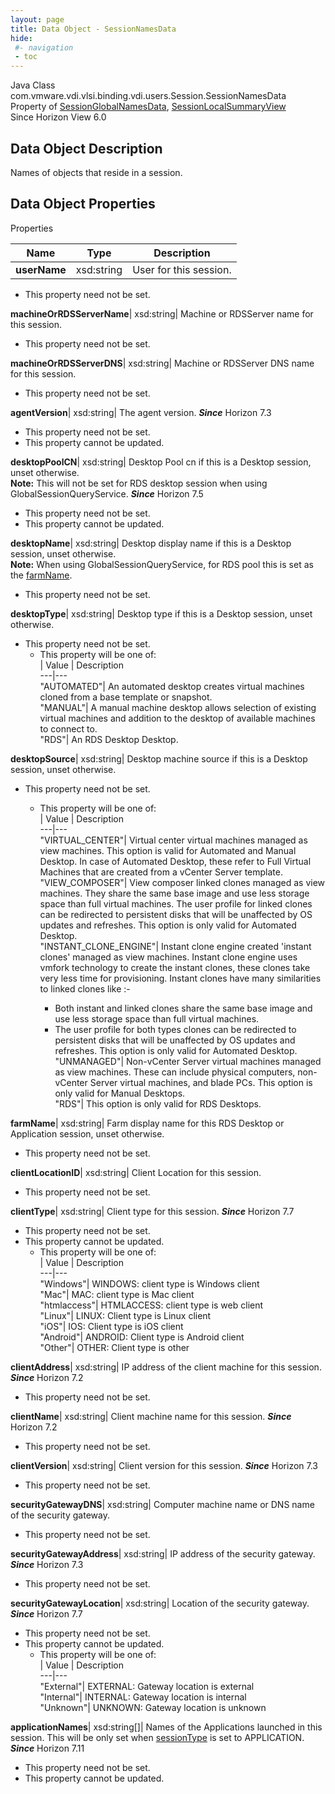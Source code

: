 ```yaml
---
layout: page
title: Data Object - SessionNamesData
hide:
 #- navigation
 - toc
---
```






Java Class
    com.vmware.vdi.vlsi.binding.vdi.users.Session.SessionNamesData  
Property of
     [SessionGlobalNamesData](vdi.users.Session.SessionGlobalNamesData.md#field_detail), [SessionLocalSummaryView](vdi.users.Session.SessionLocalSummaryView.md#field_detail)  
Since 
    Horizon View 6.0

## Data Object Description 

Names of objects that reside in a session. 

## Data Object Properties

Properties

Name |  Type |  Description   
---|---|---  
**userName**|  xsd:string|  User for this session.   


* This property need not be set.

  
**machineOrRDSServerName**|  xsd:string|  Machine or RDSServer name for this session.   


* This property need not be set.

  
**machineOrRDSServerDNS**|  xsd:string|  Machine or RDSServer DNS name for this session.   


* This property need not be set.

  
**agentVersion**|  xsd:string|  The agent version.  **_Since_** Horizon 7.3  


* This property need not be set.
* This property cannot be updated.

  
**desktopPoolCN**|  xsd:string|  Desktop Pool cn if this is a Desktop session, unset otherwise.  
**Note:** This will not be set for RDS desktop session when using GlobalSessionQueryService.  **_Since_** Horizon 7.5  


* This property need not be set.
* This property cannot be updated.

  
**desktopName**|  xsd:string|  Desktop display name if this is a Desktop session, unset otherwise.  
**Note:** When using GlobalSessionQueryService, for RDS pool this is set as the [farmName](vdi.users.Session.SessionNamesData.md#farmName).   


* This property need not be set.

  
**desktopType**|  xsd:string|  Desktop type if this is a Desktop session, unset otherwise.   


* This property need not be set.
  * This property will be one of:  
|  Value |  Description   
---|---  
"AUTOMATED"| An automated desktop creates virtual machines cloned from a base template or snapshot.  
"MANUAL"| A manual machine desktop allows selection of existing virtual machines and addition to the desktop of available machines to connect to.  
"RDS"| An RDS Desktop Desktop.  

  
**desktopSource**|  xsd:string|  Desktop machine source if this is a Desktop session, unset otherwise.   


* This property need not be set.
  * This property will be one of:  
|  Value |  Description   
---|---  
"VIRTUAL_CENTER"| Virtual center virtual machines managed as view machines. This option is valid for Automated and Manual Desktop. In case of Automated Desktop, these refer to Full Virtual Machines that are created from a vCenter Server template.  
"VIEW_COMPOSER"| View composer linked clones managed as view machines. They share the same base image and use less storage space than full virtual machines. The user profile for linked clones can be redirected to persistent disks that will be unaffected by OS updates and refreshes. This option is only valid for Automated Desktop.  
"INSTANT_CLONE_ENGINE"| Instant clone engine created 'instant clones' managed as view machines. Instant clone engine uses vmfork technology to create the instant clones, these clones take very less time for provisioning. Instant clones have many similarities to linked clones like :-  

    * Both instant and linked clones share the same base image and use less storage space than full virtual machines.
    * The user profile for both types clones can be redirected to persistent disks that will be unaffected by OS updates and refreshes.
This option is only valid for Automated Desktop.  
"UNMANAGED"| Non-vCenter Server virtual machines managed as view machines. These can include physical computers, non-vCenter Server virtual machines, and blade PCs. This option is only valid for Manual Desktops.  
"RDS"| This option is only valid for RDS Desktops.  

  
**farmName**|  xsd:string|  Farm display name for this RDS Desktop or Application session, unset otherwise.   


* This property need not be set.

  
**clientLocationID**|  xsd:string|  Client Location for this session.   


* This property need not be set.

  
**clientType**|  xsd:string|  Client type for this session.  **_Since_** Horizon 7.7  


* This property need not be set.
* This property cannot be updated.
  * This property will be one of:  
|  Value |  Description   
---|---  
"Windows"| WINDOWS: client type is Windows client  
"Mac"| MAC: client type is Mac client  
"htmlaccess"| HTMLACCESS: client type is web client  
"Linux"| LINUX: Client type is Linux client  
"iOS"| IOS: Client type is iOS client  
"Android"| ANDROID: Client type is Android client  
"Other"| OTHER: Client type is other  

  
**clientAddress**|  xsd:string|  IP address of the client machine for this session.  **_Since_** Horizon 7.2  


* This property need not be set.

  
**clientName**|  xsd:string|  Client machine name for this session.  **_Since_** Horizon 7.2  


* This property need not be set.

  
**clientVersion**|  xsd:string|  Client version for this session.  **_Since_** Horizon 7.3  


* This property need not be set.

  
**securityGatewayDNS**|  xsd:string|  Computer machine name or DNS name of the security gateway.   


* This property need not be set.

  
**securityGatewayAddress**|  xsd:string|  IP address of the security gateway.  **_Since_** Horizon 7.3  


* This property need not be set.

  
**securityGatewayLocation**|  xsd:string|  Location of the security gateway.  **_Since_** Horizon 7.7  


* This property need not be set.
* This property cannot be updated.
  * This property will be one of:  
|  Value |  Description   
---|---  
"External"| EXTERNAL: Gateway location is external  
"Internal"| INTERNAL: Gateway location is internal  
"Unknown"| UNKNOWN: Gateway location is unknown  

  
**applicationNames**|  xsd:string[]|  Names of the Applications launched in this session. This will be only set when [sessionType](vdi.users.Session.SessionData.md#sessionType) is set to APPLICATION.  **_Since_** Horizon 7.11  


* This property need not be set.
* This property cannot be updated.

  
  
  
  
  
  

